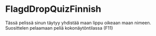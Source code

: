 # FlagdDropQuizFinnish
Tässä pelissä sinun täytyy yhdistää maan lippu oikeaan maan nimeen. Suosittelen pelaamaan peliä kokonäytöntilassa (F11)
